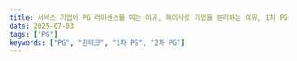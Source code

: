 ```yaml
---
title: 서비스 기업이 PG 라이센스를 따는 이유, 페이사로 기업을 분리하는 이유, 1차 PG 역할을 하지 않는 이유
date: 2025-07-03
tags: ["PG"]
keywords: ["PG", "핀테크", "1차 PG", "2차 PG"]
---
```



